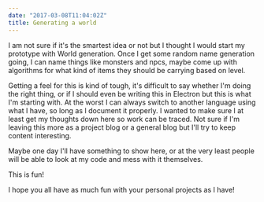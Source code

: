```yaml
---
date: "2017-03-08T11:04:02Z"
title: Generating a world
---
```


I am not sure if it's the smartest idea or not but I thought I would start my prototype with World generation.  Once I get some random name generation going, I can name things like monsters and npcs, maybe come up with algorithms for what kind of items they should be carrying based on level.

Getting a feel for this is kind of tough, it's difficult to say whether I'm doing the right thing, or if I should even be writing this in Electron but this is what I'm starting with.  At the worst I can always switch to another language using what I have, so long as I document it properly.  I wanted to make sure I at least get my thoughts down here so work can be traced.  Not sure if I'm leaving this more as a project blog or a general blog but I'll try to keep content interesting.

Maybe one day I'll have something to show here, or at the very least people will be able to look at my code and mess with it themselves.

This is fun!

I hope you all have as much fun with your personal projects as I have!